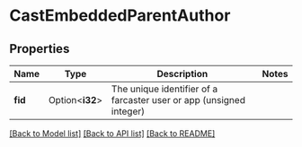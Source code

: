 # CastEmbeddedParentAuthor

## Properties

Name | Type | Description | Notes
------------ | ------------- | ------------- | -------------
**fid** | Option<**i32**> | The unique identifier of a farcaster user or app (unsigned integer) | 

[[Back to Model list]](../README.md#documentation-for-models) [[Back to API list]](../README.md#documentation-for-api-endpoints) [[Back to README]](../README.md)


